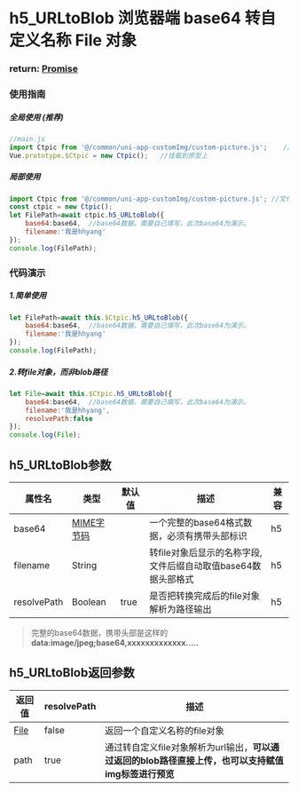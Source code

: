 # h5_URLtoBlob 浏览器端 base64 转自定义名称 File 对象

### return: [Promise](https://developer.mozilla.org/en-US/docs/Web/JavaScript/Reference/Global_Objects/Promise)

### 使用指南

##### 全局使用 (推荐)

```javaScript
//main.js
import Ctpic from '@/common/uni-app-customImg/custom-picture.js';    //文件路径请换成本地路径
Vue.prototype.$Ctpic = new Ctpic();   //挂载到原型上
```

##### 局部使用

```javaScript
import Ctpic from '@/common/uni-app-customImg/custom-picture.js'; //文件路径请换成本地路径
const ctpic = new Ctpic();
let FilePath=await ctpic.h5_URLtoBlob({
    base64:base64,  //base64数据，需要自己填写，此次base64为演示。
    filename:'我是hhyang'
});
console.log(FilePath);
```

### 代码演示

##### 1.简单使用

```javaScript
let FilePath=await this.$Ctpic.h5_URLtoBlob({
    base64:base64,  //base64数据，需要自己填写，此次base64为演示。
    filename:'我是hhyang'
});
console.log(FilePath);

```
##### 2.转file对象，而非blob路径

```javaScript
let File=await this.$Ctpic.h5_URLtoBlob({
    base64:base64,  //base64数据，需要自己填写，此次base64为演示。
    filename:'我是hhyang',
    resolvePath:false
});
console.log(File);

```

## <div id="FunParams">h5_URLtoBlob参数</div>

属性名  |   类型    |   默认值  |   描述    |   兼容
--- |   ----    |   -----   |  ----    |   ----
base64  |   [MIME字节码](https://baike.baidu.com/item/base64/8545775?fr=aladdin)    |   |   一个完整的base64格式数据，必须有携带头部标识    |   h5
filename    |   String  |   |   转file对象后显示的名称字段,文件后缀自动取值base64数据头部格式  |   h5
resolvePath |   Boolean |  true  |   是否把转换完成后的file对象解析为路径输出 |   h5

> 完整的base64数据，携带头部是这样的 **data:image/jpeg;base64,xxxxxxxxxxxxx.....**

## <div id="h5_URLtoBlobCallback">h5_URLtoBlob返回参数</div>
返回值  |   resolvePath  |描述    
----    |   ----    |   ----
[File](https://developer.mozilla.org/zh-CN/docs/Web/API/File)   |   false   |   返回一个自定义名称的file对象
path    |   true    |   通过转自定义file对象解析为url输出，**可以通过返回的blob路径直接上传，也可以支持赋值img标签进行预览**